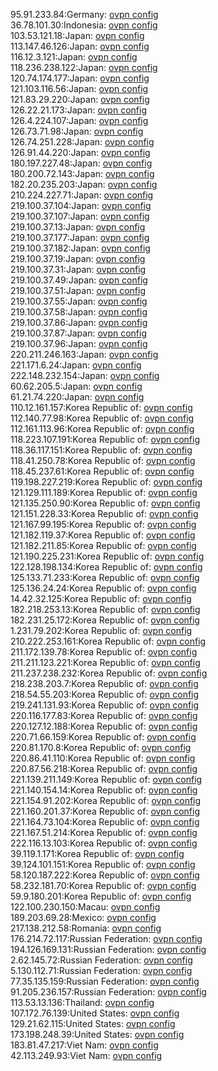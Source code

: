 95.91.233.84:Germany: [ovpn config](vpn/95_91_233_84.ovpn)  
36.78.101.30:Indonesia: [ovpn config](vpn/36_78_101_30.ovpn)  
103.53.121.18:Japan: [ovpn config](vpn/103_53_121_18.ovpn)  
113.147.46.126:Japan: [ovpn config](vpn/113_147_46_126.ovpn)  
116.12.3.121:Japan: [ovpn config](vpn/116_12_3_121.ovpn)  
118.236.238.122:Japan: [ovpn config](vpn/118_236_238_122.ovpn)  
120.74.174.177:Japan: [ovpn config](vpn/120_74_174_177.ovpn)  
121.103.116.56:Japan: [ovpn config](vpn/121_103_116_56.ovpn)  
121.83.29.220:Japan: [ovpn config](vpn/121_83_29_220.ovpn)  
126.22.21.173:Japan: [ovpn config](vpn/126_22_21_173.ovpn)  
126.4.224.107:Japan: [ovpn config](vpn/126_4_224_107.ovpn)  
126.73.71.98:Japan: [ovpn config](vpn/126_73_71_98.ovpn)  
126.74.251.228:Japan: [ovpn config](vpn/126_74_251_228.ovpn)  
126.91.44.220:Japan: [ovpn config](vpn/126_91_44_220.ovpn)  
180.197.227.48:Japan: [ovpn config](vpn/180_197_227_48.ovpn)  
180.200.72.143:Japan: [ovpn config](vpn/180_200_72_143.ovpn)  
182.20.235.203:Japan: [ovpn config](vpn/182_20_235_203.ovpn)  
210.224.227.71:Japan: [ovpn config](vpn/210_224_227_71.ovpn)  
219.100.37.104:Japan: [ovpn config](vpn/219_100_37_104.ovpn)  
219.100.37.107:Japan: [ovpn config](vpn/219_100_37_107.ovpn)  
219.100.37.13:Japan: [ovpn config](vpn/219_100_37_13.ovpn)  
219.100.37.177:Japan: [ovpn config](vpn/219_100_37_177.ovpn)  
219.100.37.182:Japan: [ovpn config](vpn/219_100_37_182.ovpn)  
219.100.37.19:Japan: [ovpn config](vpn/219_100_37_19.ovpn)  
219.100.37.31:Japan: [ovpn config](vpn/219_100_37_31.ovpn)  
219.100.37.49:Japan: [ovpn config](vpn/219_100_37_49.ovpn)  
219.100.37.51:Japan: [ovpn config](vpn/219_100_37_51.ovpn)  
219.100.37.55:Japan: [ovpn config](vpn/219_100_37_55.ovpn)  
219.100.37.58:Japan: [ovpn config](vpn/219_100_37_58.ovpn)  
219.100.37.86:Japan: [ovpn config](vpn/219_100_37_86.ovpn)  
219.100.37.87:Japan: [ovpn config](vpn/219_100_37_87.ovpn)  
219.100.37.96:Japan: [ovpn config](vpn/219_100_37_96.ovpn)  
220.211.246.163:Japan: [ovpn config](vpn/220_211_246_163.ovpn)  
221.171.6.24:Japan: [ovpn config](vpn/221_171_6_24.ovpn)  
222.148.232.154:Japan: [ovpn config](vpn/222_148_232_154.ovpn)  
60.62.205.5:Japan: [ovpn config](vpn/60_62_205_5.ovpn)  
61.21.74.220:Japan: [ovpn config](vpn/61_21_74_220.ovpn)  
110.12.161.157:Korea Republic of: [ovpn config](vpn/110_12_161_157.ovpn)  
112.140.77.98:Korea Republic of: [ovpn config](vpn/112_140_77_98.ovpn)  
112.161.113.96:Korea Republic of: [ovpn config](vpn/112_161_113_96.ovpn)  
118.223.107.191:Korea Republic of: [ovpn config](vpn/118_223_107_191.ovpn)  
118.36.117.151:Korea Republic of: [ovpn config](vpn/118_36_117_151.ovpn)  
118.41.250.78:Korea Republic of: [ovpn config](vpn/118_41_250_78.ovpn)  
118.45.237.61:Korea Republic of: [ovpn config](vpn/118_45_237_61.ovpn)  
119.198.227.219:Korea Republic of: [ovpn config](vpn/119_198_227_219.ovpn)  
121.129.111.189:Korea Republic of: [ovpn config](vpn/121_129_111_189.ovpn)  
121.135.250.90:Korea Republic of: [ovpn config](vpn/121_135_250_90.ovpn)  
121.151.228.33:Korea Republic of: [ovpn config](vpn/121_151_228_33.ovpn)  
121.167.99.195:Korea Republic of: [ovpn config](vpn/121_167_99_195.ovpn)  
121.182.119.37:Korea Republic of: [ovpn config](vpn/121_182_119_37.ovpn)  
121.182.211.85:Korea Republic of: [ovpn config](vpn/121_182_211_85.ovpn)  
121.190.225.231:Korea Republic of: [ovpn config](vpn/121_190_225_231.ovpn)  
122.128.198.134:Korea Republic of: [ovpn config](vpn/122_128_198_134.ovpn)  
125.133.71.233:Korea Republic of: [ovpn config](vpn/125_133_71_233.ovpn)  
125.136.24.24:Korea Republic of: [ovpn config](vpn/125_136_24_24.ovpn)  
14.42.32.125:Korea Republic of: [ovpn config](vpn/14_42_32_125.ovpn)  
182.218.253.13:Korea Republic of: [ovpn config](vpn/182_218_253_13.ovpn)  
182.231.25.172:Korea Republic of: [ovpn config](vpn/182_231_25_172.ovpn)  
1.231.79.202:Korea Republic of: [ovpn config](vpn/1_231_79_202.ovpn)  
210.222.253.161:Korea Republic of: [ovpn config](vpn/210_222_253_161.ovpn)  
211.172.139.78:Korea Republic of: [ovpn config](vpn/211_172_139_78.ovpn)  
211.211.123.221:Korea Republic of: [ovpn config](vpn/211_211_123_221.ovpn)  
211.237.238.232:Korea Republic of: [ovpn config](vpn/211_237_238_232.ovpn)  
218.238.203.7:Korea Republic of: [ovpn config](vpn/218_238_203_7.ovpn)  
218.54.55.203:Korea Republic of: [ovpn config](vpn/218_54_55_203.ovpn)  
219.241.131.93:Korea Republic of: [ovpn config](vpn/219_241_131_93.ovpn)  
220.116.177.83:Korea Republic of: [ovpn config](vpn/220_116_177_83.ovpn)  
220.127.12.188:Korea Republic of: [ovpn config](vpn/220_127_12_188.ovpn)  
220.71.66.159:Korea Republic of: [ovpn config](vpn/220_71_66_159.ovpn)  
220.81.170.8:Korea Republic of: [ovpn config](vpn/220_81_170_8.ovpn)  
220.86.41.110:Korea Republic of: [ovpn config](vpn/220_86_41_110.ovpn)  
220.87.56.218:Korea Republic of: [ovpn config](vpn/220_87_56_218.ovpn)  
221.139.211.149:Korea Republic of: [ovpn config](vpn/221_139_211_149.ovpn)  
221.140.154.14:Korea Republic of: [ovpn config](vpn/221_140_154_14.ovpn)  
221.154.91.202:Korea Republic of: [ovpn config](vpn/221_154_91_202.ovpn)  
221.160.201.37:Korea Republic of: [ovpn config](vpn/221_160_201_37.ovpn)  
221.164.73.104:Korea Republic of: [ovpn config](vpn/221_164_73_104.ovpn)  
221.167.51.214:Korea Republic of: [ovpn config](vpn/221_167_51_214.ovpn)  
222.116.13.103:Korea Republic of: [ovpn config](vpn/222_116_13_103.ovpn)  
39.119.1.171:Korea Republic of: [ovpn config](vpn/39_119_1_171.ovpn)  
39.124.101.151:Korea Republic of: [ovpn config](vpn/39_124_101_151.ovpn)  
58.120.187.222:Korea Republic of: [ovpn config](vpn/58_120_187_222.ovpn)  
58.232.181.70:Korea Republic of: [ovpn config](vpn/58_232_181_70.ovpn)  
59.9.180.201:Korea Republic of: [ovpn config](vpn/59_9_180_201.ovpn)  
122.100.230.150:Macau: [ovpn config](vpn/122_100_230_150.ovpn)  
189.203.69.28:Mexico: [ovpn config](vpn/189_203_69_28.ovpn)  
217.138.212.58:Romania: [ovpn config](vpn/217_138_212_58.ovpn)  
176.214.72.117:Russian Federation: [ovpn config](vpn/176_214_72_117.ovpn)  
194.126.169.131:Russian Federation: [ovpn config](vpn/194_126_169_131.ovpn)  
2.62.145.72:Russian Federation: [ovpn config](vpn/2_62_145_72.ovpn)  
5.130.112.71:Russian Federation: [ovpn config](vpn/5_130_112_71.ovpn)  
77.35.135.159:Russian Federation: [ovpn config](vpn/77_35_135_159.ovpn)  
91.205.236.157:Russian Federation: [ovpn config](vpn/91_205_236_157.ovpn)  
113.53.13.136:Thailand: [ovpn config](vpn/113_53_13_136.ovpn)  
107.172.76.139:United States: [ovpn config](vpn/107_172_76_139.ovpn)  
129.21.62.115:United States: [ovpn config](vpn/129_21_62_115.ovpn)  
173.198.248.39:United States: [ovpn config](vpn/173_198_248_39.ovpn)  
183.81.47.217:Viet Nam: [ovpn config](vpn/183_81_47_217.ovpn)  
42.113.249.93:Viet Nam: [ovpn config](vpn/42_113_249_93.ovpn)  
